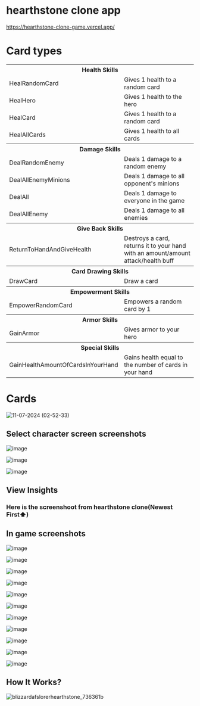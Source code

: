 # hearthstone clone app
https://hearthstone-clone-game.vercel.app/

# Card types

<table>
  <tr>
    <th colspan="2">Health Skills</th>
  </tr>
  <tr>
    <td>HealRandomCard</td>
    <td>Gives 1 health to a random card</td>
  </tr>
  <tr>
    <td>HealHero</td>
    <td>Gives 1 health to the hero</td>
  </tr>
  <tr>
    <td>HealCard</td>
    <td>Gives 1 health to a random card</td>
  </tr>
  <tr>
    <td>HealAllCards</td>
    <td>Gives 1 health to all cards</td>
  </tr>

  <tr>
    <th colspan="2">Damage Skills</th>
  </tr>
  <tr>
    <td>DealRandomEnemy</td>
    <td>Deals 1 damage to a random enemy</td>
  </tr>
  <tr>
    <td>DealAllEnemyMinions</td>
    <td>Deals 1 damage to all opponent's minions</td>
  </tr>
  <tr>
    <td>DealAll</td>
    <td>Deals 1 damage to everyone in the game</td>
  </tr>
  <tr>
    <td>DealAllEnemy</td>
    <td>Deals 1 damage to all enemies</td>
  </tr>

  <tr>
    <th colspan="2">Give Back Skills</th>
  </tr>
  <tr>
    <td>ReturnToHandAndGiveHealth</td>
    <td>Destroys a card, returns it to your hand with an amount/amount attack/health buff</td>
  </tr>

  <tr>
    <th colspan="2">Card Drawing Skills</th>
  </tr>
  <tr>
    <td>DrawCard</td>
    <td>Draw a card</td>
  </tr>

  <tr>
    <th colspan="2">Empowerment Skills</th>
  </tr>
  <tr>
    <td>EmpowerRandomCard</td>
    <td>Empowers a random card by 1</td>
  </tr>

  <tr>
    <th colspan="2">Armor Skills</th>
  </tr>
  <tr>
    <td>GainArmor</td>
    <td>Gives armor to your hero</td>
  </tr>

  <tr>
    <th colspan="2">Special Skills</th>
  </tr>
  <tr>
    <td>GainHealthAmountOfCardsInYourHand</td>
    <td>Gains health equal to the number of cards in your hand</td>
  </tr>
</table>

# Cards

![11-07-2024 (02-52-33)](https://github.com/user-attachments/assets/3e42b5c9-7a7f-449f-b24f-4d807b9b9cd3)

## Select character screen screenshots

![image](https://github.com/user-attachments/assets/317c70b8-60a7-4f5b-8618-1d3e29f94d2f)

![image](https://github.com/user-attachments/assets/0c26d4a8-7e07-4c95-a888-4ea3051636f4)

![image](https://github.com/user-attachments/assets/7be864db-250a-4b6f-8b8a-2fcf4f1f69ba)

## View Insights
### Here is the screenshoot from hearthstone clone(Newest First⬆️)

## In game screenshots

![image](https://github.com/user-attachments/assets/73df14f9-16c7-4cfe-bec4-9e62941af1f1)

![image](https://github.com/user-attachments/assets/2a158bfe-7112-4d35-a63a-3f4fd6c1d631)

![image](https://github.com/user-attachments/assets/25586fb0-f2b9-4bc8-85cc-26876d3c9b84)

![image](https://github.com/user-attachments/assets/703c7924-f72d-4b43-8d07-840a4635e2a9)

![image](https://github.com/user-attachments/assets/4da084a8-9764-452e-b70e-75193880d235)

![image](https://github.com/user-attachments/assets/b1f04ea6-98a2-4310-81e4-781b7cf663e6)

![image](https://github.com/user-attachments/assets/324de574-ea6b-4edc-8b10-c2615e11adec)

![image](https://github.com/user-attachments/assets/c40bde19-eef7-4b50-ac69-bf39bdccca22)

![image](https://github.com/user-attachments/assets/233019da-0465-40cc-a258-a95f663e6179)

![image](https://github.com/user-attachments/assets/b7e1b784-960a-4ebd-bacf-f0984343176f)

![image](https://github.com/user-attachments/assets/2df4917d-38f9-4d7b-a06f-49d550b1c917)

## How It Works?
![blizzardafslorerhearthstone_736361b](https://github.com/user-attachments/assets/05b067f4-22dc-4381-9e59-ac747c73e256)
